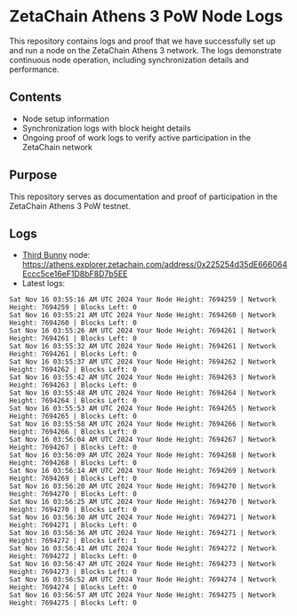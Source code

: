 # ZetaChain Athens 3 PoW Node Logs
This repository contains logs and proof that we have successfully set up and run a node on the ZetaChain Athens 3 network. The logs demonstrate continuous node operation, including synchronization details and performance.

## Contents
- Node setup information
- Synchronization logs with block height details
- Ongoing proof of work logs to verify active participation in the ZetaChain network

## Purpose
This repository serves as documentation and proof of participation in the ZetaChain Athens 3 PoW testnet.

## Logs

- [Third Bunny](https://thirdbunny.xyz/) node: https://athens.explorer.zetachain.com/address/0x225254d35dE666064Eccc5ce16eF1D8bF8D7b5EE
- Latest logs:
```
Sat Nov 16 03:55:16 AM UTC 2024 Your Node Height: 7694259 | Network Height: 7694259 | Blocks Left: 0
Sat Nov 16 03:55:21 AM UTC 2024 Your Node Height: 7694260 | Network Height: 7694260 | Blocks Left: 0
Sat Nov 16 03:55:26 AM UTC 2024 Your Node Height: 7694261 | Network Height: 7694261 | Blocks Left: 0
Sat Nov 16 03:55:32 AM UTC 2024 Your Node Height: 7694261 | Network Height: 7694261 | Blocks Left: 0
Sat Nov 16 03:55:37 AM UTC 2024 Your Node Height: 7694262 | Network Height: 7694262 | Blocks Left: 0
Sat Nov 16 03:55:42 AM UTC 2024 Your Node Height: 7694263 | Network Height: 7694263 | Blocks Left: 0
Sat Nov 16 03:55:48 AM UTC 2024 Your Node Height: 7694264 | Network Height: 7694264 | Blocks Left: 0
Sat Nov 16 03:55:53 AM UTC 2024 Your Node Height: 7694265 | Network Height: 7694265 | Blocks Left: 0
Sat Nov 16 03:55:58 AM UTC 2024 Your Node Height: 7694266 | Network Height: 7694266 | Blocks Left: 0
Sat Nov 16 03:56:04 AM UTC 2024 Your Node Height: 7694267 | Network Height: 7694267 | Blocks Left: 0
Sat Nov 16 03:56:09 AM UTC 2024 Your Node Height: 7694268 | Network Height: 7694268 | Blocks Left: 0
Sat Nov 16 03:56:14 AM UTC 2024 Your Node Height: 7694269 | Network Height: 7694269 | Blocks Left: 0
Sat Nov 16 03:56:20 AM UTC 2024 Your Node Height: 7694270 | Network Height: 7694270 | Blocks Left: 0
Sat Nov 16 03:56:25 AM UTC 2024 Your Node Height: 7694270 | Network Height: 7694270 | Blocks Left: 0
Sat Nov 16 03:56:30 AM UTC 2024 Your Node Height: 7694271 | Network Height: 7694271 | Blocks Left: 0
Sat Nov 16 03:56:36 AM UTC 2024 Your Node Height: 7694271 | Network Height: 7694272 | Blocks Left: 1
Sat Nov 16 03:56:41 AM UTC 2024 Your Node Height: 7694272 | Network Height: 7694272 | Blocks Left: 0
Sat Nov 16 03:56:47 AM UTC 2024 Your Node Height: 7694273 | Network Height: 7694273 | Blocks Left: 0
Sat Nov 16 03:56:52 AM UTC 2024 Your Node Height: 7694274 | Network Height: 7694274 | Blocks Left: 0
Sat Nov 16 03:56:57 AM UTC 2024 Your Node Height: 7694275 | Network Height: 7694275 | Blocks Left: 0
```
